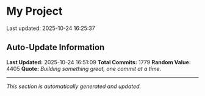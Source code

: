 # My Project


Last updated: 2025-10-24 16:25:37


























































































































































































































































































































































































































































































































































































































































































































































































































































































































































































































































































































































































































































































































































































































































































































































































































































































































































































































































































































































































































































































































































































































































## Auto-Update Information

**Last Updated:** 2025-10-24 16:51:09
**Total Commits:** 1779
**Random Value:** 4405
**Quote:** _Building something great, one commit at a time._

---
_This section is automatically generated and updated._